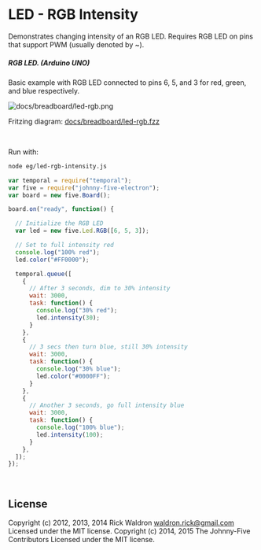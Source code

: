 <!--remove-start-->

# LED - RGB Intensity

<!--remove-end-->


Demonstrates changing intensity of an RGB LED. Requires RGB LED on pins that support PWM (usually denoted by ~).





##### RGB LED. (Arduino UNO)


Basic example with RGB LED connected to pins 6, 5, and 3 for red, green, and blue respectively.


![docs/breadboard/led-rgb.png](breadboard/led-rgb.png)<br>

Fritzing diagram: [docs/breadboard/led-rgb.fzz](breadboard/led-rgb.fzz)

&nbsp;




Run with:
```bash
node eg/led-rgb-intensity.js
```


```javascript
var temporal = require("temporal");
var five = require("johnny-five-electron");
var board = new five.Board();

board.on("ready", function() {

  // Initialize the RGB LED
  var led = new five.Led.RGB([6, 5, 3]);

  // Set to full intensity red
  console.log("100% red");
  led.color("#FF0000");

  temporal.queue([
    {
      // After 3 seconds, dim to 30% intensity
      wait: 3000,
      task: function() {
        console.log("30% red");
        led.intensity(30);
      }
    },
    {
      // 3 secs then turn blue, still 30% intensity
      wait: 3000,
      task: function() {
        console.log("30% blue");
        led.color("#0000FF");
      }
    },
    {
      // Another 3 seconds, go full intensity blue
      wait: 3000,
      task: function() {
        console.log("100% blue");
        led.intensity(100);
      }
    },
  ]);
});

```








&nbsp;

<!--remove-start-->

## License
Copyright (c) 2012, 2013, 2014 Rick Waldron <waldron.rick@gmail.com>
Licensed under the MIT license.
Copyright (c) 2014, 2015 The Johnny-Five Contributors
Licensed under the MIT license.

<!--remove-end-->
